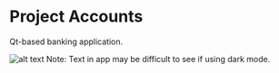 # Project Accounts
Qt-based banking application.

 ![alt text](https://i.imgur.com/1PeJXte.png)
Note: Text in app may be difficult to see if using dark mode.

